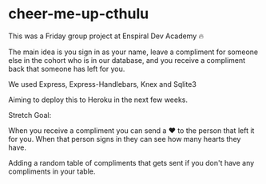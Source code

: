 # cheer-me-up-cthulu
This was a Friday group project at Enspiral Dev Academy 🔥

The main idea is you sign in as your name, leave a compliment for someone else in the cohort who is in our database, and you receive a compliment back that someone has left for you.

We used Express, Express-Handlebars, Knex and Sqlite3

Aiming to deploy this to Heroku in the next few weeks.

Stretch Goal:

When you receive a compliment you can send a ❤️ to the person that left it for you. When that person signs in they can see how many hearts they have.

Adding a random table of compliments that gets sent if you don't have any compliments in your table.
